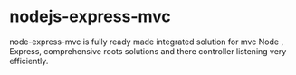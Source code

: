 # nodejs-express-mvc
node-express-mvc is fully ready made integrated  solution for mvc Node , Express, comprehensive roots solutions and there controller listening very efficiently. 
